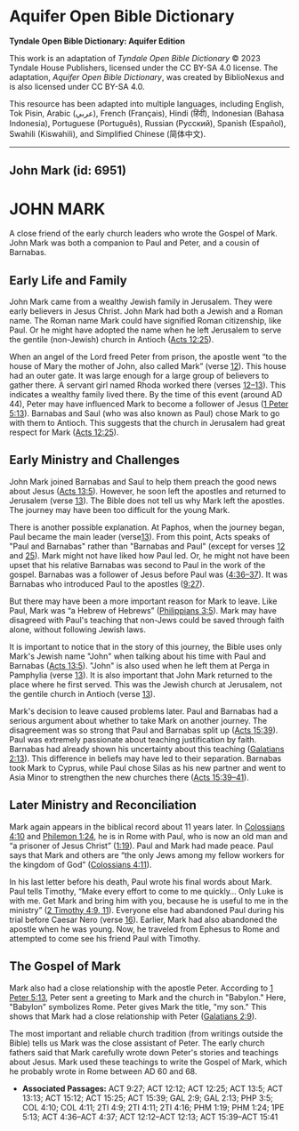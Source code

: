 # Aquifer Open Bible Dictionary

**Tyndale Open Bible Dictionary: Aquifer Edition**

This work is an adaptation of *Tyndale Open Bible Dictionary* © 2023 Tyndale House Publishers, licensed under the CC BY\-SA 4\.0 license. The adaptation, *Aquifer Open Bible Dictionary*, was created by BiblioNexus and is also licensed under CC BY\-SA 4\.0\.

This resource has been adapted into multiple languages, including English, Tok Pisin, Arabic (عربي), French (Français), Hindi (हिंदी), Indonesian (Bahasa Indonesia), Portuguese (Português), Russian (Русский), Spanish (Español), Swahili (Kiswahili), and Simplified Chinese (简体中文).



--------------------------------

## John Mark (id: 6951)

JOHN MARK
=========

A close friend of the early church leaders who wrote the Gospel of Mark. John Mark was both a companion to Paul and Peter, and a cousin of Barnabas.

Early Life and Family
---------------------

John Mark came from a wealthy Jewish family in Jerusalem. They were early believers in Jesus Christ. John Mark had both a Jewish and a Roman name. The Roman name Mark could have signified Roman citizenship, like Paul. Or he might have adopted the name when he left Jerusalem to serve the gentile (non\-Jewish) church in Antioch ([Acts 12:25](https://ref.ly/Acts12:25)). 

When an angel of the Lord freed Peter from prison, the apostle went “to the house of Mary the mother of John, also called Mark” (verse [12](https://ref.ly/Acts12:12)). This house had an outer gate. It was large enough for a large group of believers to gather there. A servant girl named Rhoda worked there (verses [12–13](https://ref.ly/Acts12:12-Acts12:13)). This indicates a wealthy family lived there. By the time of this event (around AD 44\), Peter may have influenced Mark to become a follower of Jesus ([1 Peter 5:13](https://ref.ly/1Pet5:13)). Barnabas and Saul (who was also known as Paul) chose Mark to go with them to Antioch. This suggests that the church in Jerusalem had great respect for Mark ([Acts 12:25](https://ref.ly/Acts12:25)).

Early Ministry and Challenges
-----------------------------

John Mark joined Barnabas and Saul to help them preach the good news about Jesus ([Acts 13:5](https://ref.ly/Acts13:5)). However, he soon left the apostles and returned to Jerusalem (verse [13](https://ref.ly/Acts13:13)). The Bible does not tell us why Mark left the apostles. The journey may have been too difficult for the young Mark. 

There is another possible explanation. At Paphos, when the journey began, Paul became the main leader (verse[13](https://ref.ly/Acts13:13)). From this point, Acts speaks of "Paul and Barnabas" rather than "Barnabas and Paul" (except for verses [12](https://ref.ly/Acts15:12,Acts15:25) and [25](https://ref.ly/Acts15:12,Acts15:25)). Mark might not have liked how Paul led. Or, he might not have been upset that his relative Barnabas was second to Paul in the work of the gospel. Barnabas was a follower of Jesus before Paul was ([4:36–37](https://ref.ly/Acts4:36-Acts4:37)). It was Barnabas who introduced Paul to the apostles ([9:27](https://ref.ly/Acts9:27)). 

But there may have been a more important reason for Mark to leave. Like Paul, Mark was “a Hebrew of Hebrews” ([Philippians 3:5](https://ref.ly/Phil3:5)). Mark may have disagreed with Paul's teaching that non\-Jews could be saved through faith alone, without following Jewish laws.

It is important to notice that in the story of this journey, the Bible uses only Mark's Jewish name "John" when talking about his time with Paul and Barnabas ([Acts 13:5](https://ref.ly/Acts13:5)). "John" is also used when he left them at Perga in Pamphylia (verse [13](https://ref.ly/Acts13:13)). It is also important that John Mark returned to the place where he first served. This was the Jewish church at Jerusalem, not the gentile church in Antioch (verse [13](https://ref.ly/Acts13:13)). 

Mark's decision to leave caused problems later. Paul and Barnabas had a serious argument about whether to take Mark on another journey. The disagreement was so strong that Paul and Barnabas split up ([Acts 15:39](https://ref.ly/Acts15:39)). Paul was extremely passionate about teaching justification by faith. Barnabas had already shown his uncertainty about this teaching ([Galatians 2:13](https://ref.ly/Gal2:13)). This difference in beliefs may have led to their separation. Barnabas took Mark to Cyprus, while Paul chose Silas as his new partner and went to Asia Minor to strengthen the new churches there ([Acts 15:39–41](https://ref.ly/Acts15:39-Acts15:41)).

Later Ministry and Reconciliation
---------------------------------

Mark again appears in the biblical record about 11 years later. In [Colossians 4:10](https://ref.ly/Col4:10) and [Philemon 1:24](https://ref.ly/Phlm1:24), he is in Rome with Paul, who is now an old man and “a prisoner of Jesus Christ” ([1:19](https://ref.ly/Phlm1:19)). Paul and Mark had made peace. Paul says that Mark and others are “the only Jews among my fellow workers for the kingdom of God” ([Colossians 4:11](https://ref.ly/Col4:11)). 

In his last letter before his death, Paul wrote his final words about Mark. Paul tells Timothy, “Make every effort to come to me quickly… Only Luke is with me. Get Mark and bring him with you, because he is useful to me in the ministry” ([2 Timothy 4:9, 11](https://ref.ly/2Tim4:9,2Tim4:11)). Everyone else had abandoned Paul during his trial before Caesar Nero (verse [16](https://ref.ly/2Tim4:16)). Earlier, Mark had also abandoned the apostle when he was young. Now, he traveled from Ephesus to Rome and attempted to come see his friend Paul with Timothy.

The Gospel of Mark
------------------

Mark also had a close relationship with the apostle Peter. According to [1 Peter 5:13](https://ref.ly/1Pet5:13), Peter sent a greeting to Mark and the church in "Babylon." Here, "Babylon" symbolizes Rome. Peter gives Mark the title, "my son." This shows that Mark had a close relationship with Peter ([Galatians 2:9](https://ref.ly/Gal2:9)). 

The most important and reliable church tradition (from writings outside the Bible) tells us Mark was the close assistant of Peter. The early church fathers said that Mark carefully wrote down Peter's stories and teachings about Jesus. Mark used these teachings to write the Gospel of Mark, which he probably wrote in Rome between AD 60 and 68\.

* **Associated Passages:** ACT 9:27; ACT 12:12; ACT 12:25; ACT 13:5; ACT 13:13; ACT 15:12; ACT 15:25; ACT 15:39; GAL 2:9; GAL 2:13; PHP 3:5; COL 4:10; COL 4:11; 2TI 4:9; 2TI 4:11; 2TI 4:16; PHM 1:19; PHM 1:24; 1PE 5:13; ACT 4:36–ACT 4:37; ACT 12:12–ACT 12:13; ACT 15:39–ACT 15:41

